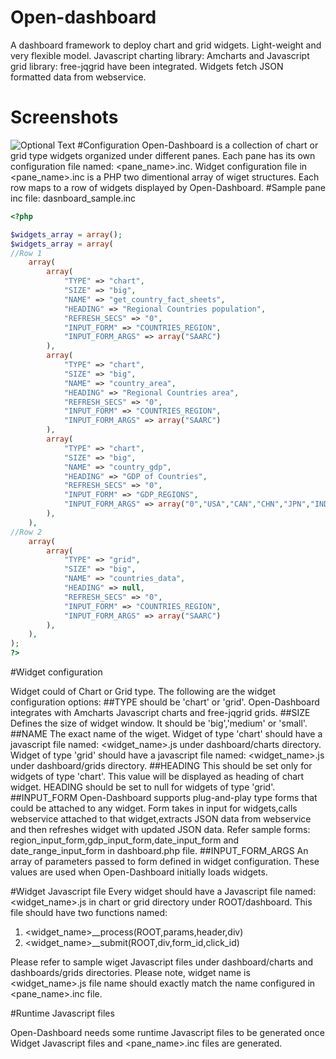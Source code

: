 # Open-dashboard
A dashboard framework to deploy chart and grid widgets. Light-weight and very flexible model. Javascript charting library: Amcharts and Javascript grid library: free-jqgrid have been integrated. Widgets fetch JSON formatted data from webservice.
# Screenshots
![Optional Text](../master/docs/image1.png)
#Configuration
Open-Dashboard is a collection of chart or grid type widgets organized under different panes. Each pane has its own configuration file named: <pane_name>.inc. Widget configuration file in <pane_name>.inc is a PHP two dimentional array of wiget structures. Each row maps to a row of widgets displayed by Open-Dashboard.
#Sample pane inc file: dasnboard_sample.inc
```php
<?php

$widgets_array = array();
$widgets_array = array(
//Row 1
    array(
        array(
            "TYPE" => "chart",
            "SIZE" => "big",
            "NAME" => "get_country_fact_sheets",
            "HEADING" => "Regional Countries population",
            "REFRESH_SECS" => "0",
            "INPUT_FORM" => "COUNTRIES_REGION",
            "INPUT_FORM_ARGS" => array("SAARC")
        ),
        array(
            "TYPE" => "chart",
            "SIZE" => "big",
            "NAME" => "country_area",
            "HEADING" => "Regional Countries area",
            "REFRESH_SECS" => "0",
            "INPUT_FORM" => "COUNTRIES_REGION",
            "INPUT_FORM_ARGS" => array("SAARC")
        ),
        array(
            "TYPE" => "chart",
            "SIZE" => "big",
            "NAME" => "country_gdp",
            "HEADING" => "GDP of Countries",
            "REFRESH_SECS" => "0",
            "INPUT_FORM" => "GDP_REGIONS",
            "INPUT_FORM_ARGS" => array("0","USA","CAN","CHN","JPN","IND","GBR","DEU")
        ),
    ),
//Row 2
    array(
        array(
            "TYPE" => "grid",
            "SIZE" => "big",
            "NAME" => "countries_data",
            "HEADING" => null,
            "REFRESH_SECS" => "0",
            "INPUT_FORM" => "COUNTRIES_REGION",
            "INPUT_FORM_ARGS" => array("SAARC")
        ),
    ),
);
?>
```
#Widget configuration

Widget could of Chart or Grid type. The following are the widget configuration options:
##TYPE
should be 'chart' or 'grid'. Open-Dashboard integrates with Amcharts Javascript charts and free-jqgrid grids.
##SIZE
Defines the size of widget window. It should be 'big','medium' or 'small'.
##NAME
The exact name of the wiget. Widget of type 'chart' should have a javascript file named: <widget_name>.js under dashboard/charts directory. Widget of type 'grid' should have a javascript file named: <widget_name>.js under dashboard/grids directory.
##HEADING
This should be set only for  widgets of type 'chart'. This value will be displayed as heading of chart widget. HEADING should be set to null for widgets of type 'grid'.
##INPUT_FORM
Open-Dashboard supports plug-and-play type forms that could be attached to any widget. Form takes in input for widgets,calls webservice attached to that widget,extracts JSON data from webservice and then refreshes widget with updated JSON data. Refer sample forms: region_input_form,gdp_input_form,date_input_form and date_range_input_form in dashboard.php file.
##INPUT_FORM_ARGS
An array of parameters passed to form defined in widget configuration. These values are used when Open-Dashboard initially loads widgets.

#Widget Javascript file
Every widget should have a Javascript file named: <widget_name>.js in chart or grid directory under ROOT/dashboard. This file should have two functions named:
1. <widget_name>__process(ROOT,params,header,div)
2. <widget_name>__submit(ROOT,div,form_id,click_id)

Please refer to sample wiget Javascript files under dashboard/charts and dashboards/grids directories. Please note, widget name is <widget_name>.js file name should exactly match the name configured in <pane_name>.inc file.

#Runtime Javascript files

Open-Dashboard needs some runtime Javascript files to be generated once Widget Javascript files and <pane_name>.inc files are generated.

